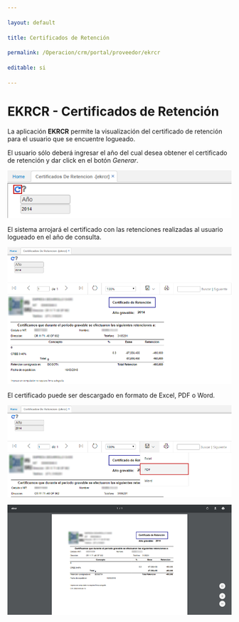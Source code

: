 ```yaml
---

layout: default

title: Certificados de Retención

permalink: /Operacion/crm/portal/proveedor/ekrcr

editable: si

---
```




# EKRCR - Certificados de Retención



La aplicación **EKRCR** permite la visualización del certificado de retención para el usuario que se encuentre logueado.  



El usuario sólo deberá ingresar el año del cual desea obtener el certificado de retención y dar click en el botón _Generar_.  



![](ekrcr.png)



El sistema arrojará el certificado con las retenciones realizadas al usuario logueado en el año de consulta.  



![](ekrcr1.png)



El certificado puede ser descargado en formato de Excel, PDF o Word.  



![](ekrcr2.png)



![](ekrcr3.png)